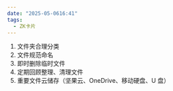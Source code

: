 ```yaml
---
date: "2025-05-0616:41"
tags:
  - ZK卡片
---
```

1. 文件夹合理分类 
2. 文件规范命名
3. 即时删除临时文件
4. 定期回顾整理、清理文件 
5. 重要文件云储存（坚果云、OneDrive、移动硬盘、U 盘）
